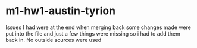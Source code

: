 # m1-hw1-austin-tyrion
Issues I had were at the end when merging back some changes made were put into the file and just a few things were missing so i had to add them back in.
No outside sources were used
